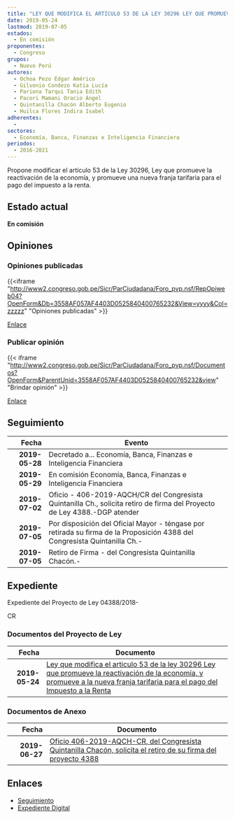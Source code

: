 ```yaml
---
title: "LEY QUE MODIFICA EL ARTÍCULO 53 DE LA LEY 30296 LEY QUE PROMUEVE LA REACTIVACIÓN DE LA ECONOMÍA, Y PROMUEVE UNA NUEVA FRANJA TARIFARIA PARA EL PAGO DEL IMPUESTO A LA RENTA"
date: 2019-05-24
lastmod: 2019-07-05
estados: 
  - En comisión
proponentes: 
  - Congreso
grupos: 
  - Nuevo Perú
autores: 
  - Ochoa Pezo Édgar Américo
  - Gilvonio Condezo Katia Lucía
  - Pariona Tarqui Tania Edith
  - Pacori Mamani Oracio Ángel
  - Quintanilla Chacón Alberto Eugenio
  - Huilca Flores Indira Isabel
adherentes: 
  - 
sectores: 
  - Economía, Banca, Finanzas e Inteligencia Financiera
periodos: 
  - 2016-2021
---
```


Propone modificar el artículo 53 de la Ley 30296, Ley que promueve la reactivación de la economía, y promueve una nueva franja tarifaria para el pago del impuesto a la renta.


## Estado actual

**En comisión**

## Opiniones

### Opiniones publicadas

{{<iframe "http://www2.congreso.gob.pe/Sicr/ParCiudadana/Foro_pvp.nsf/RepOpiweb04?OpenForm&Db=3558AF057AF4403D0525840400765232&View=yyyy&Col=zzzzz" "Opiniones publicadas" >}}

[Enlace](http://www2.congreso.gob.pe/Sicr/ParCiudadana/Foro_pvp.nsf/RepOpiweb04?OpenForm&Db=3558AF057AF4403D0525840400765232&View=yyyy&Col=zzzzz)
### Publicar opinión

{{< iframe "http://www2.congreso.gob.pe/Sicr/ParCiudadana/Foro_pvp.nsf/Documentos?OpenForm&ParentUnid=3558AF057AF4403D0525840400765232&view" "Brindar opinión" >}}

[Enlace](http://www2.congreso.gob.pe/Sicr/ParCiudadana/Foro_pvp.nsf/Documentos?OpenForm&ParentUnid=3558AF057AF4403D0525840400765232&view)

## Seguimiento

| Fecha | Evento |
|------:|--------|
| **2019-05-28** | Decretado a... Economía, Banca, Finanzas e Inteligencia Financiera|
| **2019-05-29** | En comisión Economía, Banca, Finanzas e Inteligencia Financiera|
| **2019-07-02** | Oficio - 406-2019-AQCH/CR del Congresista Quintanilla Ch., solicita retiro de firma del Proyecto de Ley 4388.-DGP atender|
| **2019-07-05** | Por disposición del Oficial Mayor - téngase por retirada su firma de la Proposición 4388 del Congresista Quintanilla Ch.-|
| **2019-07-05** | Retiro de Firma - del Congresista Quintanilla Chacón.-|


## Expediente

Expediente del Proyecto de Ley 04388/2018-

CR


### Documentos del Proyecto de Ley

| Fecha | Documento |
|------:|--------|
| **2019-05-24** | [Ley que modifica el articulo 53 de la ley 30296 Ley que promueve la reactivación de la economía, y promueve a la nueva franja tarifaria para el pago del Impuesto a la Renta](http://www.leyes.congreso.gob.pe/Documentos/2016_2021/Proyectos_de_Ley_y_de_Resoluciones_Legislativas/PL0438820190524..pdf) |

### Documentos de Anexo

| Fecha | Documento |
|------:|--------|
| **2019-06-27** | [Oficio 406-2019-AQCH-CR, del Congresista Quintanilla Chacón, solicita el retiro de su firma del proyecto 4388](http://www.leyes.congreso.gob.pe/Documentos/2016_2021/Retiro_de_Firmas/Proyectos/OFICIO-406-2019-AQCH-CR.pdf) |

## Enlaces 

- [Seguimiento](http://www2.congreso.gob.pe/Sicr/TraDocEstProc/CLProLey2016.nsf/f7fff46988ca05b1052578e100829cc7/1976a9de0da914e7052584050001904e?OpenDocument)
- [Expediente Digital](http://www2.congreso.gob.pe/Sicr/TraDocEstProc/CLProLey2016.nsf/f7fff46988ca05b1052578e100829cc7/1976a9de0da914e7052584050001904e?OpenDocument&Click=05257FB7005EB655.eb71d0cf91d8294e05256cdf006b5706/$Body/0.1C6C)
